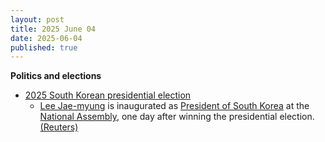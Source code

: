 ```yaml
---
layout: post
title: 2025 June 04
date: 2025-06-04
published: true
---
```



**Politics and elections**

* [2025 South Korean presidential election](https://en.wikipedia.org/wiki/2025_South_Korean_presidential_election "2025 South Korean presidential election")
  + [Lee Jae-myung](https://en.wikipedia.org/wiki/Lee_Jae-myung "Lee Jae-myung") is inaugurated as [President of South Korea](https://en.wikipedia.org/wiki/President_of_South_Korea "President of South Korea") at the [National Assembly](https://en.wikipedia.org/wiki/National_Assembly_%28South_Korea%29 "National Assembly (South Korea)"), one day after winning the presidential election. [(Reuters)](https://www.reuters.com/world/china/south-koreas-president-lee-jae-myung-takes-office-2025-06-04/)
